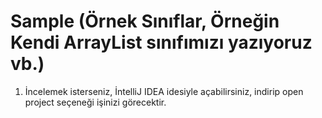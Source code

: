 # Sample (Örnek Sınıflar, Örneğin Kendi ArrayList sınıfımızı yazıyoruz vb.)

1. İncelemek isterseniz, İntelliJ IDEA idesiyle açabilirsiniz, indirip open project seçeneği işinizi görecektir.
